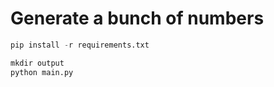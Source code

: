 # Generate a bunch of numbers

```python
pip install -r requirements.txt

mkdir output
python main.py
```
